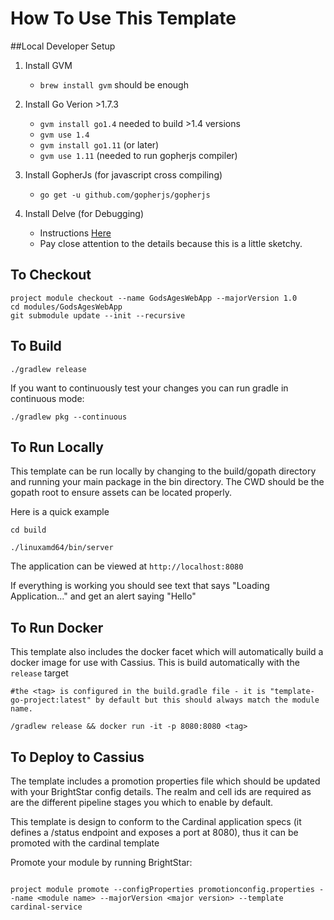 How To Use This Template
========================

##Local Developer Setup

1. Install GVM
    - ```brew install gvm``` should be enough

2. Install Go Verion >1.7.3
    - ```gvm install go1.4``` needed to build >1.4 versions
    - ```gvm use 1.4```
    - ```gvm install go1.11``` (or later)
    - ```gvm use 1.11``` (needed to run gopherjs compiler)


3. Install GopherJs (for javascript cross compiling)
    - ```go get -u github.com/gopherjs/gopherjs``` 

3. Install Delve (for Debugging)
    - Instructions [Here](https://github.com/derekparker/delve/tree/master/Documentation/installation)
    - Pay close attention to the details because this is a little sketchy.

## To Checkout

```
project module checkout --name GodsAgesWebApp --majorVersion 1.0
cd modules/GodsAgesWebApp
git submodule update --init --recursive

```
    
## To Build

```
./gradlew release
```

If you want to continuously test your changes you can run gradle in continuous mode:

```
./gradlew pkg --continuous
```
## To Run Locally

This template can be run locally by changing to the build/gopath directory and running your main package in the bin directory.  The CWD should be the gopath root to ensure assets can be located properly.

Here is a quick example

```
cd build

./linuxamd64/bin/server

```

The application can be viewed at ```http://localhost:8080```

If everything is working you should see text that says "Loading Application..." and get an alert saying "Hello"

## To Run Docker

This template also includes the docker facet which will automatically build a docker image for use with Cassius.  This is build automatically with the ```release``` target

```
#the <tag> is configured in the build.gradle file - it is "template-go-project:latest" by default but this should always match the module name.

/gradlew release && docker run -it -p 8080:8080 <tag>

```

## To Deploy to Cassius

The template includes a promotion properties file which should be updated with your BrightStar config details.  The realm and cell ids are required as are the different pipeline stages you which to enable by default.

This template is design to conform to the Cardinal application specs (it defines a /status endpoint and exposes a port at 8080), thus it can be promoted with the cardinal template

Promote your module by running BrightStar:

```

project module promote --configProperties promotionconfig.properties --name <module name> --majorVersion <major version> --template cardinal-service


```
